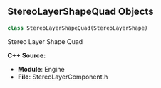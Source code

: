 ## StereoLayerShapeQuad Objects

```python
class StereoLayerShapeQuad(StereoLayerShape)
```

Stereo Layer Shape Quad

**C++ Source:**

- **Module**: Engine
- **File**: StereoLayerComponent.h

<a id="unreal.StereoLayerShapeCylinder"></a>
